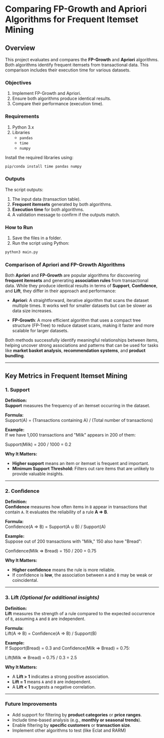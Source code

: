 # Comparing FP-Growth and Apriori Algorithms for Frequent Itemset Mining

## Overview

This project evaluates and compares the **FP-Growth** and **Apriori** algorithms. Both
algorithms identify frequent itemsets from transactional data. This comparison includes their execution time
for various datasets.

### Objectives

1. Implement FP-Growth and Apriori.
2. Ensure both algorithms produce identical results.
3. Compare their performance (execution time).

### Requirements

1. Python 3.x
2. Libraries
    - `pandas`
    - `time`
    - `numpy`

Install the required libraries using:

```bash
pip/conda install time pandas numpy
```

### Outputs

The script outputs:

1. The input data (transaction table).
2. **Frequent itemsets** generated by both algorithms.
3. **Execution time** for both algorithms.
4. A validation message to confirm if the outputs match.

### How to Run

1. Save the files in a folder.
2. Run the script using Python:

```bash
python3 main.py
```

### Comparison of Apriori and FP-Growth Algorithms

Both **Apriori** and **FP-Growth** are popular algorithms for discovering **frequent itemsets** and generating **association rules** from transactional data. While they produce identical results in terms of **Support**, **Confidence**, and **Lift**, they differ in their approach and performance:

- **Apriori**: A straightforward, iterative algorithm that scans the dataset multiple times. It works well for smaller
  datasets but can be slower as data size increases.

- **FP-Growth**: A more efficient algorithm that uses a compact tree structure (FP-Tree) to reduce dataset scans, making
  it faster and more scalable for larger datasets.

Both methods successfully identify meaningful relationships between items, helping uncover strong associations and
patterns that can be used for tasks like **market basket analysis**, **recommendation systems**, and **product bundling**.

---

## Key Metrics in Frequent Itemset Mining

### **1. Support**
**Definition:**  
**Support** measures the frequency of an itemset occurring in the dataset.

**Formula:**  
Support(A) = (Transactions containing A) / (Total number of transactions)

**Example:**  
If we have 1,000 transactions and "Milk" appears in 200 of them:  

Support(Milk) = 200 / 1000 = 0.2

**Why It Matters:**  
- **Higher support** means an item or itemset is frequent and important.
- **Minimum Support Threshold:** Filters out rare items that are unlikely to provide valuable insights.

---

### **2. Confidence**
**Definition:**  
**Confidence** measures how often items in `B` appear in transactions that contain `A`. It evaluates the reliability of a rule **A ⇒ B**.

**Formula:**  
Confidence(A ⇒ B) = Support(A ∪ B) / Support(A)

**Example:**  
Suppose out of 200 transactions with "Milk," 150 also have "Bread":  

Confidence(Milk ⇒ Bread) = 150 / 200 = 0.75

**Why It Matters:**  
- **Higher confidence** means the rule is more reliable.
- If confidence is **low**, the association between `A` and `B` may be weak or coincidental.

---

### **3. Lift** *(Optional for additional insights)*
**Definition:**  
**Lift** measures the strength of a rule compared to the expected occurrence of `B`, assuming `A` and `B` are independent.

**Formula:**  
Lift(A ⇒ B) = Confidence(A ⇒ B) / Support(B)

**Example:**  
If Support(Bread) = 0.3 and Confidence(Milk ⇒ Bread) = 0.75:  

Lift(Milk ⇒ Bread) = 0.75 / 0.3 = 2.5

**Why It Matters:**  
- A **Lift > 1** indicates a strong positive association.
- **Lift = 1** means `A` and `B` are independent.
- A **Lift < 1** suggests a negative correlation.

---

### Future Improvements

- Add support for filtering by **product categories** or **price ranges**.  
- Include time-based analysis (e.g., **monthly or seasonal trends**).  
- Enable filtering by **specific customers** or **transaction size**.
- Implement other algorithms to test (like Eclat and RARM)